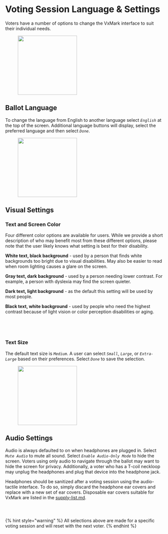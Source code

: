 # Voting Session Language & Settings

Voters have a number of options to change the VxMark interface to suit their individual needs.

<figure><img src="../.gitbook/assets/image (27).png" alt="" width="188"><figcaption></figcaption></figure>

## Ballot Language

To change the language from English to another language select _`English`_ at the top of the screen. Additional language buttons will display, select the preferred language and then select _`Done`_.&#x20;

<figure><img src="../.gitbook/assets/image (28).png" alt="" width="188"><figcaption></figcaption></figure>

## Visual Settings

### Text and Screen Color

Four different color options are available for users. While we provide a short description of who may benefit most from these different options, please note that the user likely knows what setting is best for their disability.&#x20;

**White text, black background** - used by a person that finds white backgrounds too bright due to visual disabilities. May also be easier to read when room lighting causes a glare on the screen.

**Gray text, dark background** - used by a person needing lower contrast. For example, a person with dyslexia may find the screen quieter.

**Dark text, light background** - as the default this setting will be used by most people.

**Black text, white background** - used by people who need the highest contrast because of light vision or color perception disabilities or aging.

<div><figure><img src="../.gitbook/assets/VxMark Color White text black background.png" alt=""><figcaption></figcaption></figure> <figure><img src="../.gitbook/assets/VxMark Color Gray text dark bkgd.png" alt=""><figcaption></figcaption></figure> <figure><img src="../.gitbook/assets/VxMark Dark text light background.png" alt=""><figcaption></figcaption></figure> <figure><img src="../.gitbook/assets/VxMark color black text white bkgd.png" alt=""><figcaption></figcaption></figure></div>

### Text Size

The default text size is _`Medium`_.  A user can select _`Small`_, _`Large`_, or _`Extra-Large`_ based on their preferences.  Select _`Done`_ to save the selection.&#x20;

<figure><img src="../.gitbook/assets/image (29).png" alt="" width="188"><figcaption></figcaption></figure>

## Audio Settings

Audio is always defaulted to on when headphones are plugged in. Select _`Mute Audio`_ to mute all sound.  Select _`Enable Audio-Only Mode`_ to hide the screen. Voters using only audio to navigate through the ballot may want to hide the screen for privacy. Additionally, a voter who has a T-coil neckloop may unplug the headphones and plug that device into the headphone jack.&#x20;

Headphones should be sanitized after a voting session using the audio-tactile interface. To do so, simply discard the headphone ear covers and replace with a new set of ear covers. Disposable ear covers suitable for VxMark are listed in the [supply-list.md](../miscellaneous/supply-list.md "mention").

<div><figure><img src="../.gitbook/assets/VxMark Audit.png" alt=""><figcaption></figcaption></figure> <figure><img src="../.gitbook/assets/VxMark Setting Audio Unmute.png" alt=""><figcaption></figcaption></figure> <figure><img src="../.gitbook/assets/VxMark Audio-Only Mode.png" alt=""><figcaption></figcaption></figure></div>

{% hint style="warning" %}
All selections above are made for a specific voting session and will reset with the next voter.
{% endhint %}
